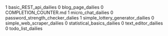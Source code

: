 1 basic_REST_api_dailies
0 blog_page_dailies
0 COMPLETION_COUNTER.md
1 micro_chat_dailies
0 password_strength_checker_dalies
1 simple_lottery_generator_dailies
0 simple_web_scraper_dailies
0 statistical_basics_dailies
0 text_editor_dailies
0 todo_list_dailies
